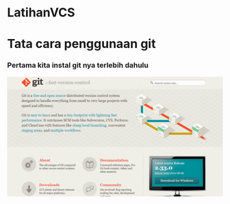 # LatihanVCS
# Tata cara penggunaan git

### Pertama kita instal git nya terlebih dahulu
![Foto](Foto/downloadgit.png)